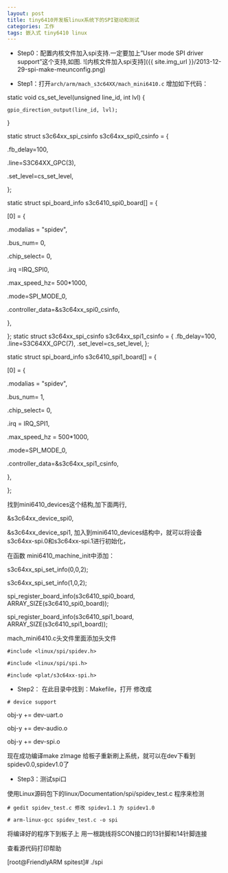 ```yaml
---
layout: post
title: tiny6410开发板linux系统下的SPI驱动和测试
categories: 工作
tags: 嵌入式 tiny6410 linux
---
```




- Step0：配置内核文件加入spi支持.一定要加上”User mode SPI driver support”这个支持,如图.
![内核文件加入spi支持]({{ site.img_url }}/2013-12-29-spi-make-meunconfig.png)



- Step1：打开`arch/arm/mach_s3c64XX/mach_mini6410.c`
增加如下代码：


static void cs_set_level(unsigned line_id, int lvl) {

    gpio_direction_output(line_id, lvl);

}

static struct s3c64xx_spi_csinfo s3c64xx_spi0_csinfo = {
 
.fb_delay=100,

 .line=S3C64XX_GPC(3),
 
.set_level=cs_set_level,

};

static struct spi_board_info s3c6410_spi0_board[] = {

[0] = {

.modalias = "spidev",

.bus_num= 0,

.chip_select= 0,

.irq =IRQ_SPI0,

.max_speed_hz= 500*1000,

.mode=SPI_MODE_0,

.controller_data=&s3c64xx_spi0_csinfo,

},

};
static struct s3c64xx_spi_csinfo s3c64xx_spi1_csinfo = {
 .fb_delay=100,
 .line=S3C64XX_GPC(7),
 .set_level=cs_set_level,
};

static struct spi_board_info s3c6410_spi1_board[] = {

[0] = {

.modalias = "spidev",

.bus_num= 1,

.chip_select= 0,

.irq = IRQ_SPI1,

.max_speed_hz = 500*1000,

.mode=SPI_MODE_0,

.controller_data=&s3c64xx_spi1_csinfo,

},

};

找到mini6410_devices这个结构,加下面两行,

&s3c64xx_device_spi0,

&s3c64xx_device_spi1,
加入到mini6410_devices结构中，就可以将设备s3c64xx-spi.0和s3c64xx-spi.1进行初始化，

在函数 mini6410_machine_init中添加：


 s3c64xx_spi_set_info(0,0,2);

 s3c64xx_spi_set_info(1,0,2);

 spi_register_board_info(s3c6410_spi0_board, ARRAY_SIZE(s3c6410_spi0_board));

 spi_register_board_info(s3c6410_spi1_board, ARRAY_SIZE(s3c6410_spi1_board));




mach_mini6410.c头文件里面添加头文件

`#include <linux/spi/spidev.h>`

`#include <linux/spi/spi.h>`

`#include <plat/s3c64xx-spi.h>`



- Step2：
在此目录中找到：Makefile，打开
修改成

`# device support`

obj-y += dev-uart.o

obj-y += dev-audio.o

obj-y += dev-spi.o

现在成功编译make zImage
给板子重新刷上系统，就可以在dev下看到spidev0.0,spidev1.0了



- Step3：测试spi口

使用Linux源码包下的linux/Documentation/spi/spidev_test.c 程序来检测

`# gedit spidev_test.c 修改 spidev1.1 为 spidev1.0`

`# arm-linux-gcc spidev_test.c -o spi`

将编译好的程序下到板子上
用一根跳线将SCON接口的13针脚和14针脚连接

查看源代码打印帮助

[root@FriendlyARM spitest]# ./spi



